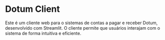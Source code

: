 # Dotum Client

Este é um cliente web para o sistemas de contas a pagar e receber Dotum, desenvolvido com Streamlit.
O cliente permite que usuários interajam com o sistema de forma intuitiva e eficiente.
